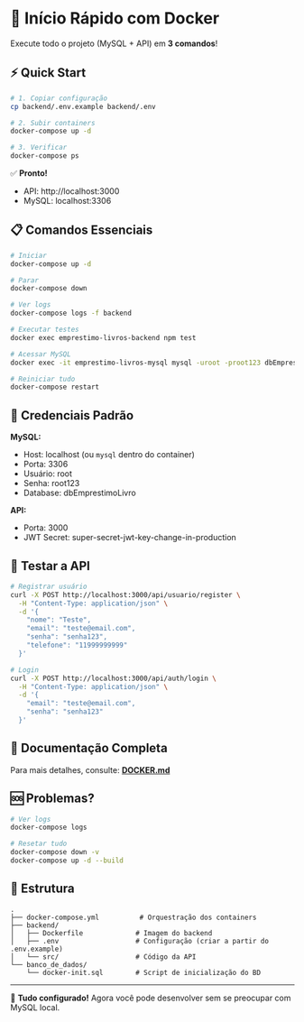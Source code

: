 # 🐳 Início Rápido com Docker

Execute todo o projeto (MySQL + API) em **3 comandos**!

## ⚡ Quick Start

```bash
# 1. Copiar configuração
cp backend/.env.example backend/.env

# 2. Subir containers
docker-compose up -d

# 3. Verificar
docker-compose ps
```

✅ **Pronto!**
- API: http://localhost:3000
- MySQL: localhost:3306

## 📋 Comandos Essenciais

```bash
# Iniciar
docker-compose up -d

# Parar
docker-compose down

# Ver logs
docker-compose logs -f backend

# Executar testes
docker exec emprestimo-livros-backend npm test

# Acessar MySQL
docker exec -it emprestimo-livros-mysql mysql -uroot -proot123 dbEmprestimoLivro

# Reiniciar tudo
docker-compose restart
```

## 🔧 Credenciais Padrão

**MySQL:**
- Host: localhost (ou `mysql` dentro do container)
- Porta: 3306
- Usuário: root
- Senha: root123
- Database: dbEmprestimoLivro

**API:**
- Porta: 3000
- JWT Secret: super-secret-jwt-key-change-in-production

## 🧪 Testar a API

```bash
# Registrar usuário
curl -X POST http://localhost:3000/api/usuario/register \
  -H "Content-Type: application/json" \
  -d '{
    "nome": "Teste",
    "email": "teste@email.com",
    "senha": "senha123",
    "telefone": "11999999999"
  }'

# Login
curl -X POST http://localhost:3000/api/auth/login \
  -H "Content-Type: application/json" \
  -d '{
    "email": "teste@email.com",
    "senha": "senha123"
  }'
```

## 📖 Documentação Completa

Para mais detalhes, consulte: **[DOCKER.md](./DOCKER.md)**

## 🆘 Problemas?

```bash
# Ver logs
docker-compose logs

# Resetar tudo
docker-compose down -v
docker-compose up -d --build
```

## 📁 Estrutura

```
.
├── docker-compose.yml          # Orquestração dos containers
├── backend/
│   ├── Dockerfile             # Imagem do backend
│   ├── .env                   # Configuração (criar a partir do .env.example)
│   └── src/                   # Código da API
└── banco_de_dados/
    └── docker-init.sql        # Script de inicialização do BD
```

---

🎯 **Tudo configurado!** Agora você pode desenvolver sem se preocupar com MySQL local.
